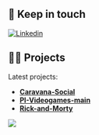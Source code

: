 ## 👋 Keep in touch

[![Linkedin](https://img.shields.io/badge/LinkedIn-0077B5?style=for-the-badge&logo=linkedin&logoColor=white)](https://www.linkedin.com/in/bogdan-andrei-faur-147316172/)

## 👨‍💻 Projects

Latest projects:
- **[Caravana-Social](https://github.com/CaravanaSocial/CaravanaSocial)**
- **[ PI-Videogames-main](https://github.com/Bogdan-Andrei-Faur/PI-Videogames-main)**
- **[Rick-and-Morty](https://github.com/Bogdan-Andrei-Faur/Rick-and-Morty)**

![](https://media.giphy.com/media/OPYnG3Xf8zLag/giphy.gif)
